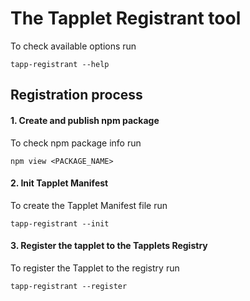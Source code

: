 # The Tapplet Registrant tool

To check available options run

```
tapp-registrant --help
```

## Registration process

#### 1. Create and publish npm package

To check npm package info run

```
npm view <PACKAGE_NAME>
```

#### 2. Init Tapplet Manifest

To create the Tapplet Manifest file run

```
tapp-registrant --init
```

#### 3. Register the tapplet to the Tapplets Registry

To register the Tapplet to the registry run

```
tapp-registrant --register
```
